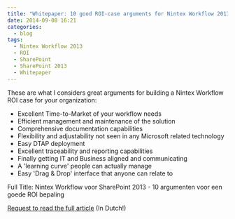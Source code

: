 ```yaml
---
title: "Whitepaper: 10 good ROI-case arguments for Nintex Workflow 2013 (in Dutch)"
date: 2014-09-08 16:21
categories:
  - blog
tags:  
  - Nintex Workflow 2013
  - ROI
  - SharePoint
  - SharePoint 2013
  - Whitepaper
---
```

These are what I considers great arguments for building a Nintex Workflow ROI case for your organization:

-   Excellent Time-to-Market of your workflow needs
-   Efficient management and maintenance of the solution
-   Comprehensive documentation capabilities
-   Flexibility and adjustability not seen in any Microsoft related technology
-   Easy DTAP deployment
-   Excellent traceability and reporting capabilities
-   Finally getting IT and Business aligned and communicating
-   A 'learning curve' people can actually manage
-   Easy 'Drag & Drop' interface that anyone can relate to

Full Title: Nintex Workflow voor SharePoint 2013 - 10 argumenten voor een goede ROI bepaling

[Request to read the full article](https://forms.office.com/Pages/ResponsePage.aspx?id=vVTHTeAeAE2wQRe4E6FMlLe47WXza1JOmKh_ct23R4xUM1hOSjJRQ1I2QzhJUEozMDg1RFBKTkNGOS4u) (In Dutch!) 

<!-- http://www.motion10.nl/wij-delen-onze-kennis/whitepapers/nintex-workflow-sharepoint-2013 -->
